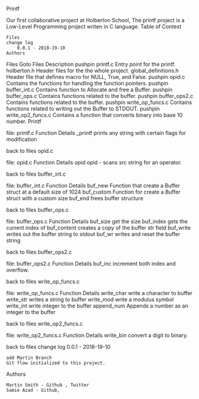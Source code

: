 Printf

Our first collaborative project at Holberton School, The printf project is a Low-Level Programming project writen in C language.
Table of Context

    Files
    change log
        0.0.1 - 2018-19-10
    Authors

Files
Goto 	Files 	Description
pushpin 	printf.c 	Entry point for the printf.
	holberton.h 	Header files for the the whole project.
	global_definitions.h 	Header file that defines macro for NULL, True, and False.
pushpin 	opid.c 	Contains the functions for handling the function pointers.
pushpin 	buffer_int.c 	Contains function to Allocate and free a Buffer.
pushpin 	buffer_ops.c 	Contains functions related to the buffer.
pushpin 	buffer_ops2.c 	Contains functions related to the buffer.
pushpin 	write_op_funcs.c 	Contains functions related to writing out the Buffer to STDOUT.
pushpin 	write_op2_funcs.c 	Contains a function that converts binary into base 10 number.
Printf

file: printf.c
Function 	Details
_printf 	prints any string with certain flags for modification

back to files
opid.c

file: opid.c
Function 	Details
opid 	opid - scans src string for an operator.

back to files
buffer_int.c

file: buffer_int.c
Function 	Details
buf_new 	Function that create a Buffer struct at a default size of 1024
buf_custom 	Function for create a Buffer struct with a custom size
buf_end 	frees buffer structure

back to files
buffer_ops.c

file: buffer_ops.c
Function 	Details
buf_size 	get the size
buf_index 	gets the current index of
buf_content 	creates a copy of the buffer str field
buf_write 	writes out the buffer string to stdout
buf_wr 	writes and reset the buffer string

back to files
buffer_ops2.c

file: buffer_ops2.c
Function 	Details
buf_inc 	increment both index and overflow.

back to files
write_op_funcs.c

file: write_op_funcs.c
Function 	Details
write_char 	write a character to buffer
write_str 	writes a string to buffer
write_mod 	write a modulus symbol
write_int 	write integer to the buffer
append_num 	Appends a number as an integer to the buffer

back to files
write_op2_funcs.c

file: write_op2_funcs.c
Function 	Details
write_bin 	convert a digit to binary.

back to files
change log
0.0.1 - 2018-19-10

    add Martin Branch
    Git flow initialized to this project.

Authors

    Martin Smith - Github , Twitter
    Samie Azad - Github,

